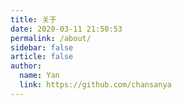 ```yaml
---
title: 关于
date: 2020-03-11 21:50:53
permalink: /about/
sidebar: false
article: false
author: 
  name: Yan
  link: https://github.com/chansanya
---
```


